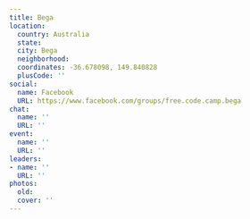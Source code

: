 ```yaml
---
title: Bega
location:
  country: Australia
  state: 
  city: Bega
  neighborhood: 
  coordinates: -36.678098, 149.840828
  plusCode: ''
social:
  name: Facebook
  URL: https://www.facebook.com/groups/free.code.camp.bega
chat:
  name: ''
  URL: ''
event:
  name: ''
  URL: ''
leaders:
- name: ''
  URL: ''
photos:
  old: 
  cover: ''
---
```


